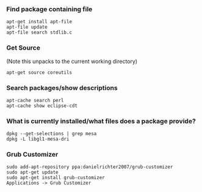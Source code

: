 ### Find package containing file

    apt-get install apt-file
    apt-file update
    apt-file search stdlib.c

### Get Source

(Note this unpacks to the current working directory)

    apt-get source coreutils

### Search packages/show descriptions

    apt-cache search perl
    apt-cache show eclipse-cdt

### What is currently installed/what files does a package provide?

    dpkg --get-selections | grep mesa
    dpkg -L libgl1-mesa-dri

### Grub Customizer

    sudo add-apt-repository ppa:danielrichter2007/grub-customizer
    sudo apt-get update
    sudo apt-get install grub-customizer
    Applications -> Grub Customizer
